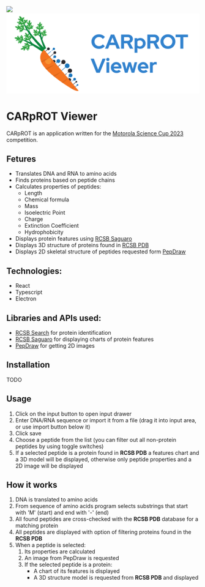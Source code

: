 <p float=left>
<img src = https://science-cup.pl/wp-content/uploads/2020/03/Youngineers-06.png>
<img src = ./public/logoWithText.png>
</p>

# CARpROT Viewer

CARpROT is an application written for the [Motorola Science Cup 2023](https://science-cup.pl/) competition.

## Fetures

- Translates DNA and RNA to amino acids
- Finds proteins based on peptide chains
- Calculates properties of peptides:
  - Length
  - Chemical formula
  - Mass
  - Isoelectric Point
  - Charge
  - Extinction Coefficient
  - Hydrophobicity
- Displays protein features using [RCSB Saguaro](https://github.com/rcsb/rcsb-saguaro)
- Displays 3D structure of proteins found in [RCSB PDB](https://www.rcsb.org/)
- Displays 2D skeletal structure of peptides requested form [PepDraw](https://www2.tulane.edu/~biochem/WW/PepDraw/)

## Technologies:

- React
- Typescript
- Electron

## Libraries and APIs used:

- [RCSB Search](https://search.rcsb.org/#search-api) for protein identification
- [RCSB Saguaro](https://github.com/rcsb/rcsb-saguaro) for displaying charts of protein features
- [PepDraw](https://www2.tulane.edu/~biochem/WW/PepDraw/) for getting 2D images

## Installation

TODO

## Usage

1. Click on the input button to open input drawer
2. Enter DNA/RNA sequence or import it from a file (drag it into input area, or use import button below it)
3. Click save
4. Choose a peptide from the list (you can filter out all non-protein peptides by using toggle switches)
5. If a selected peptide is a protein found in **RCSB PDB** a features chart and a 3D model will be displayed, otherwise only peptide properties and a 2D image will be displayed

## How it works

1. DNA is translated to amino acids
2. From sequence of amino acids program selects substrings that start with 'M' (start) and end with '-' (end)
3. All found peptides are cross-checked with the **RCSB PDB** database for a matching protein
4. All peptides are displayed with option of filtering proteins found in the **RCSB PDB**
5. When a peptide is selected:
   1. Its properties are calculated
   2. An image from PepDraw is requested
   3. If the selected peptide is a protein:
      - A chart of its features is displayed
      - A 3D structure model is requested from **RCSB PDB** and displayed
